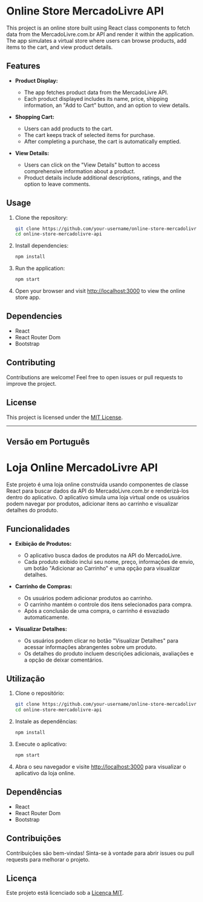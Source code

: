 # Online Store MercadoLivre API

This project is an online store built using React class components to fetch data from the MercadoLivre.com.br API and render it within the application. The app simulates a virtual store where users can browse products, add items to the cart, and view product details.

## Features

- **Product Display:**
  - The app fetches product data from the MercadoLivre API.
  - Each product displayed includes its name, price, shipping information, an "Add to Cart" button, and an option to view details.

- **Shopping Cart:**
  - Users can add products to the cart.
  - The cart keeps track of selected items for purchase.
  - After completing a purchase, the cart is automatically emptied.

- **View Details:**
  - Users can click on the "View Details" button to access comprehensive information about a product.
  - Product details include additional descriptions, ratings, and the option to leave comments.

## Usage

1. Clone the repository:

    ```bash
    git clone https://github.com/your-username/online-store-mercadolivre-api.git
    cd online-store-mercadolivre-api
    ```

2. Install dependencies:

    ```bash
    npm install
    ```

3. Run the application:

    ```bash
    npm start
    ```

4. Open your browser and visit [http://localhost:3000](http://localhost:3000) to view the online store app.

## Dependencies

- React
- React Router Dom
- Bootstrap

## Contributing

Contributions are welcome! Feel free to open issues or pull requests to improve the project.

## License

This project is licensed under the [MIT License](LICENSE).

---

## Versão em Português

# Loja Online MercadoLivre API

Este projeto é uma loja online construída usando componentes de classe React para buscar dados da API do MercadoLivre.com.br e renderizá-los dentro do aplicativo. O aplicativo simula uma loja virtual onde os usuários podem navegar por produtos, adicionar itens ao carrinho e visualizar detalhes do produto.

## Funcionalidades

- **Exibição de Produtos:**
  - O aplicativo busca dados de produtos na API do MercadoLivre.
  - Cada produto exibido inclui seu nome, preço, informações de envio, um botão "Adicionar ao Carrinho" e uma opção para visualizar detalhes.

- **Carrinho de Compras:**
  - Os usuários podem adicionar produtos ao carrinho.
  - O carrinho mantém o controle dos itens selecionados para compra.
  - Após a conclusão de uma compra, o carrinho é esvaziado automaticamente.

- **Visualizar Detalhes:**
  - Os usuários podem clicar no botão "Visualizar Detalhes" para acessar informações abrangentes sobre um produto.
  - Os detalhes do produto incluem descrições adicionais, avaliações e a opção de deixar comentários.

## Utilização

1. Clone o repositório:

    ```bash
    git clone https://github.com/your-username/online-store-mercadolivre-api.git
    cd online-store-mercadolivre-api
    ```

2. Instale as dependências:

    ```bash
    npm install
    ```

3. Execute o aplicativo:

    ```bash
    npm start
    ```

4. Abra o seu navegador e visite [http://localhost:3000](http://localhost:3000) para visualizar o aplicativo da loja online.

## Dependências

- React
- React Router Dom
- Bootstrap

## Contribuições

Contribuições são bem-vindas! Sinta-se à vontade para abrir issues ou pull requests para melhorar o projeto.

## Licença

Este projeto está licenciado sob a [Licença MIT](LICENSE).